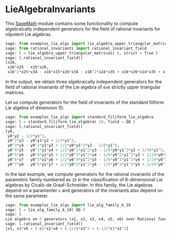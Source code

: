 # LieAlgebraInvariants

This [SageMath](https://www.sagemath.org) module contains some functionality to compute algebraically independent generators for the field of rational invariants for nilpotent Lie algebras. 

```python
sage: from examples_lie_algs import lie_algebra_upper_triangular_matrices
sage: from rational_invariants import rational_invariant_field
sage: l = lie_algebra_upper_triangular_matrices( 6, strict = True )
sage: l.rational_invariant_field()
[x16,
 x16*x25 - x15*x26,
 x16^2*x25*x34 - x16*x15*x26*x34 - x16^2*x24*x35 + x16*x26*x14*x35 + x16*x15*x36*x24 - x16*x14*x25*x36]
 ```
 In the output, we obtain three algebraically independent generators for the field of rational invariants of the Lie algebra of `6x6` strictly upper triangular matrices.

Let us compute generators for the field of invariants of the standard filiform Lie algebra of dimension 10. 
```python
sage: from examples_lie_algs import standard_filiform_lie_algebra
sage: l = standard_filiform_lie_algebra( 10, field = QQ )
sage: l.rational_invariant_field()
[y0,
 y0*y2 - 1/2*y1^2,
 y0^2*y3 - y0*y1*y2 + 1/3*y1^3,
 y0^3*y4 - y0^2*y1*y3 + 1/2*y0*y1^2*y2 - 1/8*y1^4,
 y0^4*y5 - y0^3*y1*y4 + 1/2*y0^2*y1^2*y3 - 1/6*y0*y1^3*y2 + 1/30*y1^5,
 y0^5*y6 - y0^4*y1*y5 + 1/2*y0^3*y1^2*y4 - 1/6*y0^2*y1^3*y3 + 1/24*y0*y1^4*y2 - 1/144*y1^6,
 y0^6*y7 - y0^5*y1*y6 + 1/2*y0^4*y1^2*y5 - 1/6*y0^3*y1^3*y4 + 1/24*y0^2*y1^4*y3 - 1/120*y0*y1^5*y2 + 1/840*y1^7,
 y0^7*y8 - y0^6*y1*y7 + 1/2*y0^5*y1^2*y6 - 1/6*y0^4*y1^3*y5 + 1/24*y0^3*y1^4*y4 - 1/120*y0^2*y1^5*y3 + 1/720*y0*y1^6*y2 - 1/5760*y1^8]
 ```

In the last example, we compute generators for the rational invariants of the parametric family numbered as `19` in the classification of 6-dimensional Lie algebras by Cicalò-de Graaf-Schneider. In this family, the Lie algebras depend on a paramenter `ε` and generators of the invariants also depend on the same parameter. 
```python
sage: from examples_lie_algs import lie_alg_family_6_19
sage: l = lie_alg_family_6_19( QQ )
sage: l
Lie algebra on 6 generators (x1, x2, x3, x4, x5, x6) over Rational function field in ε over Rational Field
sage: l.rational_invariant_field()
[x1, x1*x6 + (-ε)*x1*x4 + (-1/2)*x3^2 + (-1/2*ε)*x2^2]
```